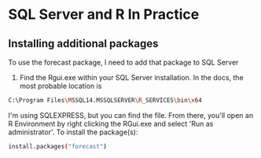 # SQL Server and R In Practice

## Installing additional packages
To use the forecast package, I need to add that package to SQL Server
1. Find the Rgui.exe within your SQL Server installation. In the docs, the most probable location is
```sh 
C:\Program Files\MSSQL14.MSSQLSERVER\R_SERVICES\bin\x64
``` 
I'm using SQLEXPRESS, but you can find the file. From there, you'll open an R Environment by right clicking the RGui.exe and select 'Run as administrator'. 
To install the package(s):
```sh
install.packages("forecast")
```